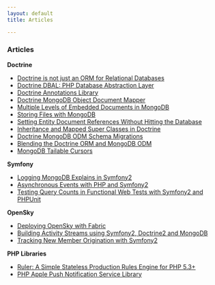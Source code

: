 ```yaml
---
layout: default
title: Articles

---
```

### Articles

**Doctrine**

*   [Doctrine is not just an ORM for Relational Databases](http://jwage.com/post/73741567918/doctrine-is-not-just-an-orm-for-relational-databases)
*   [Doctrine DBAL: PHP Database Abstraction Layer](http://jwage.com/post/31080076112/doctrine-dbal-php-database-abstraction-layer)
*   [Doctrine Annotations Library](http://jwage.com/post/30490186668/doctrine-annotations-library)
*   [Doctrine MongoDB Object Document Mapper](http://jwage.com/post/30490170860/doctrine-mongodb-object-document-mapper-in-symfony2)
*   [Multiple Levels of Embedded Documents in MongoDB](http://jwage.com/post/30490176882/multiple-levels-of-embedded-documents-in-mongodb)
*   [Storing Files with MongoDB](http://jwage.com/post/30490181749/storing-files-with-mongodb-gridfs)
*   [Setting Entity Document References Without Hitting the Database](http://jwage.com/post/30490178495/setting-entity-document-references-without-hitting-the)
*   [Inheritance and Mapped Super Classes in Doctrine](http://jwage.com/post/30490180105/inheritance-and-mapped-super-classes-in-doctrine)
*   [Doctrine MongoDB ODM Schema Migrations](http://jwage.com/post/30490183389/doctrine-mongodb-odm-schema-migrations)
*   [Blending the Doctrine ORM and MongoDB ODM](http://jwage.com/post/30490190002/blending-the-doctrine-orm-and-mongodb-odm)
*   [MongoDB Tailable Cursors](http://jwage.com/post/30490196727/mongodb-tailable-cursors)

**Symfony**

*   [Logging MongoDB Explains in Symfony2](http://jwage.com/post/30490207842/logging-mongodb-explains-in-symfony2)
*   [Asynchronous Events with PHP and Symfony2](http://jwage.com/post/30490209661/asynchronous-events-with-php-and-symfony2)
*   [Testing Query Counts in Functional Web Tests with Symfony2 and PHPUnit](http://jwage.com/post/30490211196/testing-query-counts-in-functional-web-tests-with)

**OpenSky**

*   [Deploying OpenSky with Fabric](http://jwage.com/post/31049115791/deploying-opensky-with-fabric)
*   [Building Activity Streams using Symfony2, Doctrine2 and MongoDB](http://jwage.com/post/54480997504/building-activity-streams)
*   [Tracking New Member Origination with Symfony2](http://jwage.com/post/54943645180/tracking-new-member-origination-with-symfony2)

**PHP Libraries**

*   [Ruler: A Simple Stateless Production Rules Engine for PHP 5.3+](http://jwage.com/post/31292541379/ruler-a-simple-stateless-production-rules-engine-for)
*   [PHP Apple Push Notification Service Library](http://jwage.com/post/70915418483/sending-safari-push-notifications-with-php)
